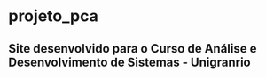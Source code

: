 # projeto_pca
<h2>Site desenvolvido para o Curso de Análise e Desenvolvimento de Sistemas - Unigranrio</h2>
